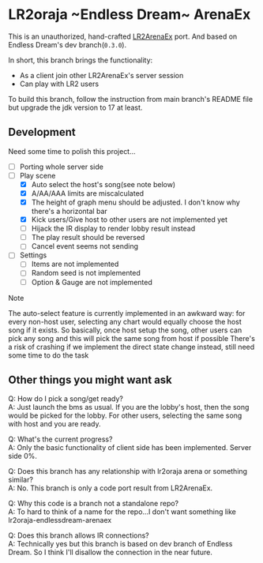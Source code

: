# LR2oraja \~Endless Dream\~ ArenaEx

This is an unauthorized, hand-crafted [LR2ArenaEx](https://github.com/SayakaIsBaka/LR2ArenaEx) port. And based on Endless Dream's dev branch(`0.3.0`).

In short, this branch brings the functionality:

- As a client join other LR2ArenaEx's server session
- Can play with LR2 users

To build this branch, follow the instruction from main branch's README file but upgrade the jdk version to 17 at least.

## Development

Need some time to polish this project...

- [ ] Porting whole server side
- [ ] Play scene
    - [x] Auto select the host's song(see note below)
    - [x] A/AA/AAA limits are miscalculated
    - [x] The height of graph menu should be adjusted. I don't know why there's a horizontal bar
    - [x] Kick users/Give host to other users are not implemented yet
    - [ ] Hijack the IR display to render lobby result instead
    - [ ] The play result should be reversed
    - [ ] Cancel event seems not sending
- [ ] Settings
    - [ ] Items are not implemented
    - [ ] Random seed is not implemented
    - [ ] Option & Gauge are not implemented

> [!note]
> The auto-select feature is currently implemented in an awkward way: for every non-host user, selecting any chart would equally choose the host song if it exists.
> So basically, once host setup the song, other users can pick any song and this will pick the same song from host if possible
> There's a risk of crashing if we implement the direct state change instead, still need some time to do the task

## Other things you might want ask

Q: How do I pick a song/get ready?  
A: Just launch the bms as usual. If you are the lobby's host, then the song would be picked for the lobby. For other users, selecting the same song with host and you are ready.

Q: What's the current progress?  
A: Only the basic functionality of client side has been implemented. Server side 0%.

Q: Does this branch has any relationship with lr2oraja arena or something similar?  
A: No. This branch is only a code port result from LR2ArenaEx.

Q: Why this code is a branch not a standalone repo?  
A: To hard to think of a name for the repo...I don't want something like lr2oraja-endlessdream-arenaex

Q: Does this branch allows IR connections?  
A: Technically yes but this branch is based on dev branch of Endless Dream. So I think I'll disallow the connection in the near future.
